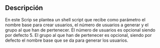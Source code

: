 ## Descripción

En este Scrip se plantea un shell script que recibe como parámetro el nombre base para crear usuarios, el número de usuarios a generar y el grupo al que han de pertenecer. 
El número de usuarios es opcional siendo por defecto 5. 
El grupo al que han de pertenecer es opcional, siendo por defecto el nombre base que se da para generar los usuarios.
